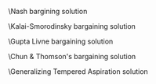 \Nash bargining solution

\Kalai-Smorodinsky bargaining solution

\Gupta Livne bargaining solution

\Chun & Thomson's bargaining solution

\Generalizing Tempered Aspiration solution

